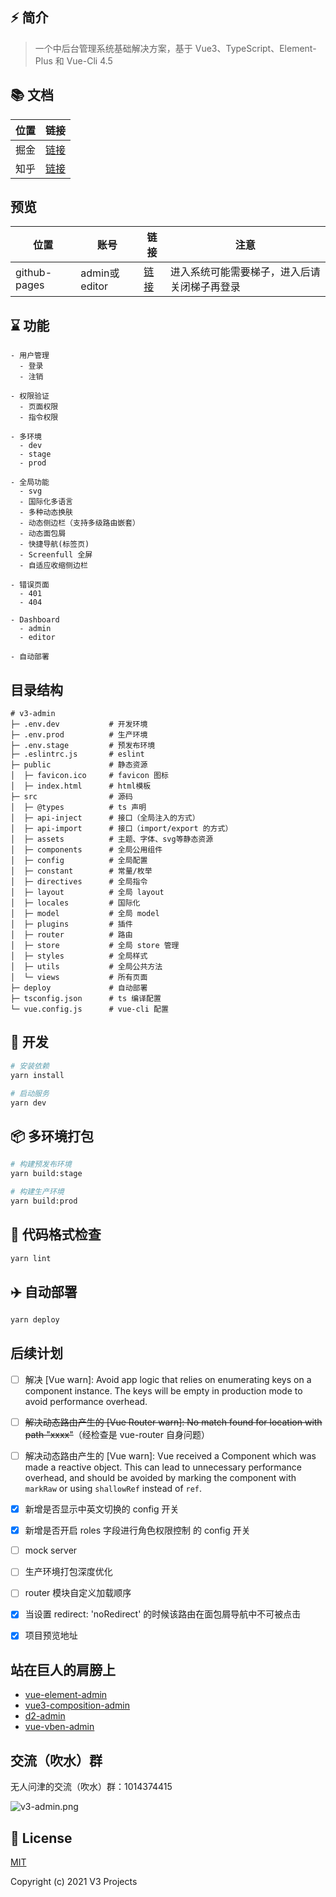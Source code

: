 ## ⚡️ 简介

> 一个中后台管理系统基础解决方案，基于 Vue3、TypeScript、Element-Plus 和 Vue-Cli 4.5

## 📚 文档

| 位置 | 链接 |
| --- | --- |
| 掘金 | [链接](https://juejin.cn/post/6963876125428678693) |
| 知乎 | [链接](https://zhuanlan.zhihu.com/p/374080676) |

## 预览

| 位置 | 账号 | 链接 | 注意 |
| --- | --- | --- | --- |
| github-pages | admin或editor | [链接](https://v3-projects.github.io/v3-admin) | 进入系统可能需要梯子，进入后请关闭梯子再登录 |

## ⌛ 功能

```text
- 用户管理
  - 登录
  - 注销
	
- 权限验证
  - 页面权限
  - 指令权限

- 多环境
  - dev
  - stage
  - prod
  
- 全局功能
  - svg
  - 国际化多语言
  - 多种动态换肤
  - 动态侧边栏（支持多级路由嵌套）
  - 动态面包屑
  - 快捷导航(标签页)
  - Screenfull 全屏
  - 自适应收缩侧边栏

- 错误页面
  - 401
  - 404

- Dashboard
  - admin
  - editor

- 自动部署
```

## 目录结构

```
# v3-admin
├─ .env.dev           # 开发环境
├─ .env.prod          # 生产环境
├─ .env.stage         # 预发布环境
├─ .eslintrc.js       # eslint
├─ public             # 静态资源
│  ├─ favicon.ico     # favicon 图标
│  ├─ index.html      # html模板
├─ src                # 源码
│  ├─ @types          # ts 声明
│  ├─ api-inject      # 接口（全局注入的方式）
│  ├─ api-import      # 接口（import/export 的方式）
│  ├─ assets          # 主题、字体、svg等静态资源
│  ├─ components      # 全局公用组件
│  ├─ config          # 全局配置
│  ├─ constant        # 常量/枚举
│  ├─ directives      # 全局指令
│  ├─ layout          # 全局 layout
│  ├─ locales         # 国际化
│  ├─ model           # 全局 model
│  ├─ plugins         # 插件
│  ├─ router          # 路由
│  ├─ store           # 全局 store 管理
│  ├─ styles          # 全局样式
│  ├─ utils           # 全局公共方法
│  └─ views           # 所有页面
├─ deploy             # 自动部署
├─ tsconfig.json      # ts 编译配置
└─ vue.config.js      # vue-cli 配置
```

## 🚀 开发

```bash
# 安装依赖
yarn install

# 启动服务
yarn dev
```

## 📦️ 多环境打包

```bash
# 构建预发布环境
yarn build:stage

# 构建生产环境
yarn build:prod
```

## 🔧 代码格式检查

```bash
yarn lint
```

## ✈️ 自动部署

```bash
yarn deploy
```

## 后续计划

* [ ] 解决 [Vue warn]: Avoid app logic that relies on enumerating keys on a component instance. The keys will be empty in production mode to avoid performance overhead.

* [ ] ~~解决动态路由产生的 [Vue Router warn]: No match found for location with path "xxxx"~~（经检查是 vue-router 自身问题）

* [ ] 解决动态路由产生的 [Vue warn]: Vue received a Component which was made a reactive object. This can lead to unnecessary performance overhead, and should be avoided by marking the component with `markRaw` or using `shallowRef` instead of `ref`.

* [x] 新增是否显示中英文切换的 config 开关

* [x] 新增是否开启 roles 字段进行角色权限控制 的 config 开关

* [ ] mock server

* [ ] 生产环境打包深度优化

* [ ] router 模块自定义加载顺序

* [x] 当设置 redirect: 'noRedirect' 的时候该路由在面包屑导航中不可被点击

* [x] 项目预览地址

## 站在巨人的肩膀上

- [vue-element-admin](https://github.com/PanJiaChen/vue-element-admin)
- [vue3-composition-admin](https://github.com/rcyj-FED/vue3-composition-admin)
- [d2-admin](https://github.com/d2-projects/d2-admin)
- [vue-vben-admin](https://github.com/anncwb/vue-vben-admin)

## 交流（吹水）群

无人问津的交流（吹水）群：1014374415

![v3-admin.png](https://p6-juejin.byteimg.com/tos-cn-i-k3u1fbpfcp/19291ab4cbb24c8c9e743f1701609cb6~tplv-k3u1fbpfcp-watermark.image)

## 📄 License

[MIT](https://github.com/v3-projects/v3-admin/blob/master/LICENSE)

Copyright (c) 2021 V3 Projects
